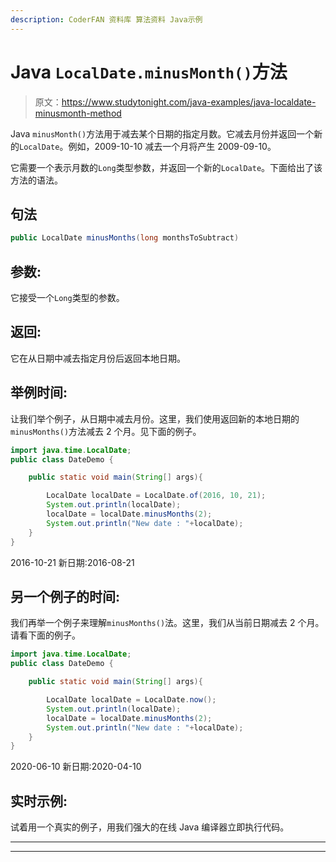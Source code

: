 ```yaml
---
description: CoderFAN 资料库 算法资料 Java示例
---
```


# Java `LocalDate.minusMonth()`方法

> 原文：<https://www.studytonight.com/java-examples/java-localdate-minusmonth-method>

Java `minusMonth()`方法用于减去某个日期的指定月数。它减去月份并返回一个新的`LocalDate`。例如，2009-10-10 减去一个月将产生 2009-09-10。

它需要一个表示月数的`Long`类型参数，并返回一个新的`LocalDate`。下面给出了该方法的语法。

## 句法

```java
public LocalDate minusMonths(long monthsToSubtract)
```

## 参数:

它接受一个`Long`类型的参数。

## 返回:

它在从日期中减去指定月份后返回本地日期。

## 举例时间:

让我们举个例子，从日期中减去月份。这里，我们使用返回新的本地日期的`minusMonths()`方法减去 2 个月。见下面的例子。

```java
import java.time.LocalDate; 
public class DateDemo {

	public static void main(String[] args){  

		LocalDate localDate = LocalDate.of(2016, 10, 21);
		System.out.println(localDate);
		localDate = localDate.minusMonths(2);
		System.out.println("New date : "+localDate);
	}
}
```

2016-10-21
新日期:2016-08-21

## 另一个例子的时间:

我们再举一个例子来理解`minusMonths()`法。这里，我们从当前日期减去 2 个月。请看下面的例子。

```java
import java.time.LocalDate; 
public class DateDemo {

	public static void main(String[] args){  

		LocalDate localDate = LocalDate.now();
		System.out.println(localDate);
		localDate = localDate.minusMonths(2);
		System.out.println("New date : "+localDate);
	}
}
```

2020-06-10
新日期:2020-04-10

## 实时示例:

试着用一个真实的例子，用我们强大的在线 Java 编译器立即执行代码。

* * *

* * *